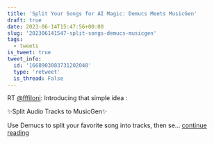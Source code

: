 ```yaml
---
title: 'Split Your Songs for AI Magic: Demucs Meets MusicGen'
draft: true
date: 2023-06-14T15:47:56+00:00
slug: '202306141547-split-songs-demucs-musicgen'
tags:
  - tweets
is_tweet: true
tweet_info:
  id: '1668903083731202048'
  type: 'retweet'
  is_thread: False
---
```




RT [@fffiloni](https://x.com/fffiloni): Introducing that simple idea :

✨Split Audio Tracks to MusicGen✨

Use Demucs to split your favorite song into tracks, then se… [continue reading](https://x.com/sytelus/status/1668903083731202048)
